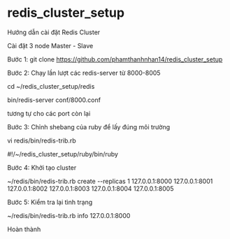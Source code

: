 # redis_cluster_setup
Hướng dẫn cài đặt Redis Cluster

Cài đặt 3 node Master - Slave 

Bước 1: git clone https://github.com/phamthanhnhan14/redis_cluster_setup

Bước 2: Chạy lần lượt các redis-server từ 8000-8005

cd ~/redis_cluster_setup/redis

bin/redis-server conf/8000.conf

tương tự cho các port còn lại

Bước 3: Chỉnh shebang của ruby để lấy đúng môi trường

vi redis/bin/redis-trib.rb

#!/~/redis_cluster_setup/ruby/bin/ruby

Bước 4: Khởi tạo cluster

~/redis/bin/redis-trib.rb create --replicas 1 127.0.0.1:8000 127.0.0.1:8001 127.0.0.1:8002 127.0.0.1:8003 127.0.0.1:8004 127.0.0.1:8005

Bước 5: Kiểm tra lại tình trạng 

~/redis/bin/redis-trib.rb info 127.0.0.1:8000

Hoàn thành

